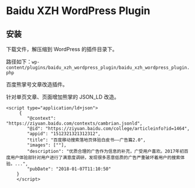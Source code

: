 # Baidu XZH WordPress Plugin

## 安装
下载文件，解压缩到 WordPress 的插件目录下。

路径如下：`wp-content/plugins/baidu_xzh_wordpress_plugin/baidu_xzh_wordpress_plugin.php`


百度熊掌号文章改造插件。

针对单页文章、页面增加熊掌的 JSON_LD 改造。

```
<script type="application/ld+json">
     {
        "@context": "https://ziyuan.baidu.com/contexts/cambrian.jsonld",
        "@id": "https://ziyuan.baidu.com/college/articleinfo?id=1464",
        "appid": "1512321321312312",
        "title": "百度移动搜索落地页体验白皮书——广告篇2.0",
        "images": [""],
        "description": "优质合理的广告作为信息的补充，广受用户喜欢。2017年初百度用户体验部针对用户进行了满意度调研，发现很多恶意低质的广告严重破坏着用户的搜索体验。...",
        "pubDate": "2018-01-07T11:10:50"
    }
    </script>
```
